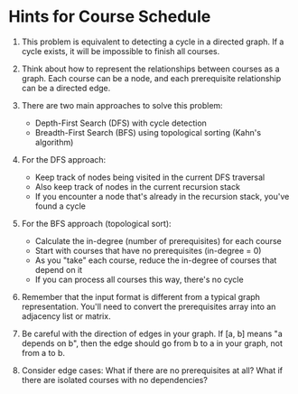 # Hints for Course Schedule

1. This problem is equivalent to detecting a cycle in a directed graph. If a cycle exists, it will be impossible to finish all courses.

2. Think about how to represent the relationships between courses as a graph. Each course can be a node, and each prerequisite relationship can be a directed edge.

3. There are two main approaches to solve this problem:
   - Depth-First Search (DFS) with cycle detection
   - Breadth-First Search (BFS) using topological sorting (Kahn's algorithm)

4. For the DFS approach:
   - Keep track of nodes being visited in the current DFS traversal
   - Also keep track of nodes in the current recursion stack
   - If you encounter a node that's already in the recursion stack, you've found a cycle

5. For the BFS approach (topological sort):
   - Calculate the in-degree (number of prerequisites) for each course
   - Start with courses that have no prerequisites (in-degree = 0)
   - As you "take" each course, reduce the in-degree of courses that depend on it
   - If you can process all courses this way, there's no cycle

6. Remember that the input format is different from a typical graph representation. You'll need to convert the prerequisites array into an adjacency list or matrix.

7. Be careful with the direction of edges in your graph. If [a, b] means "a depends on b", then the edge should go from b to a in your graph, not from a to b.

8. Consider edge cases: What if there are no prerequisites at all? What if there are isolated courses with no dependencies?
